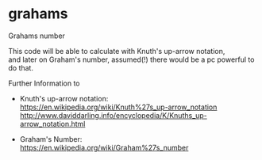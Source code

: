 # grahams
Grahams number

This code will be able to calculate with Knuth's up-arrow notation,<br />
and later on Graham's number, assumed(!) there would be a pc powerful to do that.

Further Information to
 - Knuth's up-arrow notation:<br />
   https://en.wikipedia.org/wiki/Knuth%27s_up-arrow_notation<br />
   http://www.daviddarling.info/encyclopedia/K/Knuths_up-arrow_notation.html
   
 - Graham's Number:<br />
   https://en.wikipedia.org/wiki/Graham%27s_number

